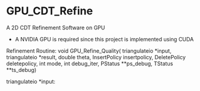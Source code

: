 # GPU_CDT_Refine
A 2D CDT Refinement Software on GPU

* A NVIDIA GPU is required since this project is implemented using CUDA

Refinement Routine:
void GPU_Refine_Quality(
  triangulateio *input, 
  triangulateio *result, 
  double theta, 
  InsertPolicy insertpolicy,
  DeletePolicy deletepolicy, 
  int mode,
  int debug_iter, 
  PStatus **ps_debug,
  TStatus **ts_debug)

triangulateio *input:
  
